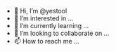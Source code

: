 - 👋 Hi, I’m @yestool
- 👀 I’m interested in ...
- 🌱 I’m currently learning ...
- 💞️ I’m looking to collaborate on ...
- 📫 How to reach me ...

<!---
yestool/yestool is a ✨ special ✨ repository because its `README.md` (this file) appears on your GitHub profile.
You can click the Preview link to take a look at your changes.
--->
